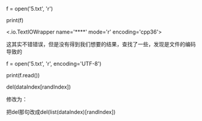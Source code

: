f =  open('5.txt', 'r')

print(f)

<.io.TextIOWrapper name='****'    mode='r'  encoding='cpp36'>

这其实不错错误，但是没有得到我们想要的结果，查找了一些，发现是文件的编码导致的



f =  open('5.txt', 'r', encoding='UTF-8')

print(f.read())



del(dataIndex[randIndex])

修改为：

把del那句改成del(list(dataIndex)[randIndex])
